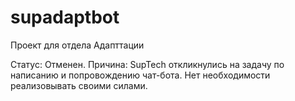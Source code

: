 # supadaptbot
Проект для отдела Адапттации

Статус:
Отменен. 
Причина:
SupTech откликнулись на задачу по написанию и попровождению чат-бота. Нет необходимости реализовывать своими силами.
